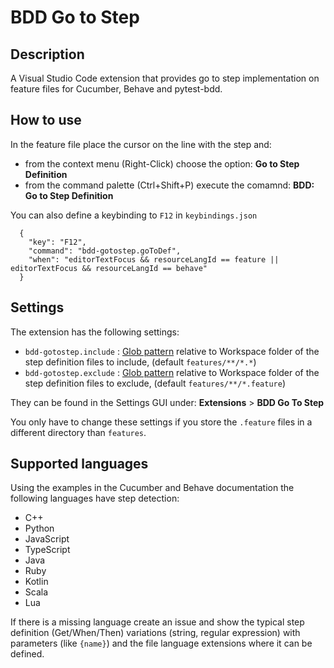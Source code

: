 # BDD Go to Step

## Description

A Visual Studio Code extension that provides go to step implementation on feature files for Cucumber, Behave and pytest-bdd.

## How to use

In the feature file place the cursor on the line with the step and:

* from the context menu (Right-Click) choose the option: **Go to Step Definition**
* from the command palette (Ctrl+Shift+P) execute the comamnd: **BDD: Go to Step Definition**

You can also define a keybinding to `F12` in `keybindings.json`

```
  {
    "key": "F12",
    "command": "bdd-gotostep.goToDef",
    "when": "editorTextFocus && resourceLangId == feature || editorTextFocus && resourceLangId == behave"
  }
```

## Settings

The extension has the following settings:

* `bdd-gotostep.include` : [Glob pattern](https://code.visualstudio.com/api/references/vscode-api#GlobPattern) relative to Workspace folder of the step definition files to include, (default `features/**/*.*`)
* `bdd-gotostep.exclude` : [Glob pattern](https://code.visualstudio.com/api/references/vscode-api#GlobPattern) relative to Workspace folder of the step definition files to exclude, (default `features/**/*.feature`)

They can be found in the Settings GUI under: **Extensions** > **BDD Go To Step**

You only have to change these settings if you store the `.feature` files in a different directory than `features`.

## Supported languages

Using the examples in the Cucumber and Behave documentation the following languages have step detection:

* C++
* Python
* JavaScript
* TypeScript
* Java
* Ruby
* Kotlin
* Scala
* Lua

If there is a missing language create an issue and show the typical step definition (Get/When/Then) variations (string, regular expression) with parameters (like `{name}`) and the file language extensions where it can be defined.
